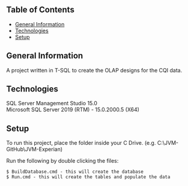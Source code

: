 ## Table of Contents
* [General Information](#general-info)
* [Technologies](#technologies)
* [Setup](#setup)

## General Information
A project written in T-SQL to create the OLAP designs for the CQI data.
	
## Technologies
SQL Server Management Studio 15.0 <br>
Microsoft SQL Server 2019 (RTM) - 15.0.2000.5 (X64)
	
## Setup
To run this project, place the folder inside your C Drive. (e.g. C:\JVM-GitHub\JVM-Experian)

Run the following by double clicking the files:
```
$ BuildDatabase.cmd - this will create the database
$ Run.cmd - this will create the tables and populate the data
```
